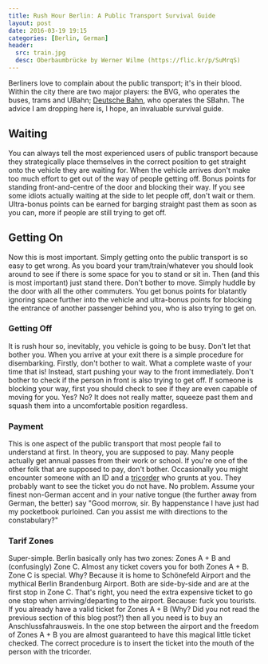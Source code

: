 ```yaml
--- 
title: Rush Hour Berlin: A Public Transport Survival Guide 
layout: post 
date: 2016-03-19 19:15 
categories: [Berlin, German] 
header: 
  src: train.jpg 
  desc: Oberbaumbrücke by Werner Wilme (https://flic.kr/p/SuMrqS) 
--- 
```

Berliners love to complain about the public transport; it's in their
blood. Within the city there are two major players: the BVG, who
operates the buses, trams and UBahn; [Deutsche
Bahn](http://www.s-bahn-berlin.de/en), who operates the SBahn. The
advice I am dropping here is, I hope, an invaluable survival guide.

## Waiting

You can always tell the most experienced users of public transport
because they strategically place themselves in the correct position to
get straight onto the vehicle they are waiting for. When the vehicle
arrives don't make too much effort to get out of the way of people
getting off. Bonus points for standing front-and-centre of the door
and blocking their way. If you see some idiots actually waiting at the
side to let people off, don't wait or them. Ultra-bonus points can be
earned for barging straight past them as soon as you can, more if
people are still trying to get off.

## Getting On

Now this is most important. Simply getting onto the public transport
is so easy to get wrong. As you board your tram/train/whatever you
should look around to see if there is some space for you to stand or
sit in. Then (and this is most important) just stand there. Don't
bother to move. Simply huddle by the door with all the other
commuters. You get bonus points for blatantly ignoring space further
into the vehicle and ultra-bonus points for blocking the entrance of
another passenger behind you, who is also trying to get on.

### Getting Off

It is rush hour so, inevitably, you vehicle is going to be busy. Don't
let that bother you. When you arrive at your exit there is a simple
procedure for disembarking. Firstly, don't bother to wait. What a
complete waste of your time that is! Instead, start pushing your way
to the front immediately. Don't bother to check if the person in front
is also trying to get off. If someone is blocking your way, first you
should check to see if they are even capable of moving for you. Yes?
No? It does not really matter, squeeze past them and squash them into
a uncomfortable position regardless.

### Payment

This is one aspect of the public transport that most people fail to
understand at first. In theory, you are supposed to pay. Many people
actually get annual passes from their work or school. If you're one of
the other folk that are supposed to pay, don't bother. Occasionally
you might encounter someone with an ID and a
[tricorder](https://en.wikipedia.org/wiki/Tricorder) who grunts at
you. They probably want to see the ticket you do not have. No
problem. Assume your finest non-German accent and in your native
tongue (the further away from German, the better) say "Good morrow,
sir. By happenstance I have just had my pocketbook purloined. Can you
assist me with directions to the constabulary?"

### Tarif Zones

Super-simple. Berlin basically only has two zones: Zones A + B and
(confusingly) Zone C. Almost any ticket covers you for both Zones A +
B. Zone C is special. Why? Because it is home to Schönefeld Airport
and the mythical Berlin Brandenburg Airport. Both are side-by-side and
are at the first stop in Zone C. That's right, you need the extra
expensive ticket to go one stop when arriving/departing to the
airport. Because: fuck you tourists. If you already have a valid
ticket for Zones A + B (Why? Did you not read the previous section of
this blog post?) then all you need is to buy an
Anschlussfahrausweis. In the one stop between the airport and the
freedom of Zones A + B you are almost guaranteed to have this magical
little ticket checked. The correct procedure is to insert the ticket
into the mouth of the person with the tricorder.